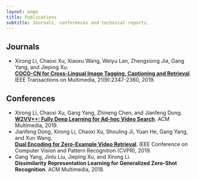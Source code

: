 ```yaml
---
layout: page
title: Publications
subtitle: Journals, conferences and technical reports.
---
```


## Journals

* Xirong Li, Chaoxi Xu, Xiaoxu Wang, Weiyu Lan, Zhengxiong Jia, Gang Yang, and Jieping Xu.  
[**COCO-CN for Cross-Lingual Image Tagging, Captioning and Retrieval**](http://lixirong.net/pub/tmm2019-cococn.pdf). IEEE Transactions on Multimedia, 21(9):2347-2360, 2019.


## Conferences
* Xirong Li, Chaoxi Xu, Gang Yang, Zhineng Chen, and Jianfeng Dong.  
[**W2VV++: Fully Deep Learning for Ad-hoc Video Search**](http://lixirong.net/pub/mm2019-w2vvpp.pdf). ACM Multimedia, 2019.
* Jianfeng Dong, Xirong Li, Chaoxi Xu, Shouling Ji, Yuan He, Gang Yang, and Xun Wang.  
[**Dual Encoding for Zero-Example Video Retrieval**](http://lixirong.net/pub/cvpr2019-dense-encoding.pdf). IEEE Conference on Computer Vision and Pattern Recognition (CVPR), 2019.
* Gang Yang, Jinlu Liu, Jieping Xu, and Xirong Li.  
**Dissimilarity Representation Learning for Generalized Zero-Shot Recognition**. ACM Multimedia, 2018.

